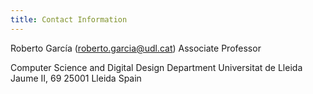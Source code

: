 ```yaml
---
title: Contact Information
---
```


Roberto García ([roberto.garcia@udl.cat](mailto:roberto.garcia@udl.cat))
Associate Professor

Computer Science and Digital Design Department
Universitat de Lleida
Jaume II, 69
25001 Lleida
Spain
